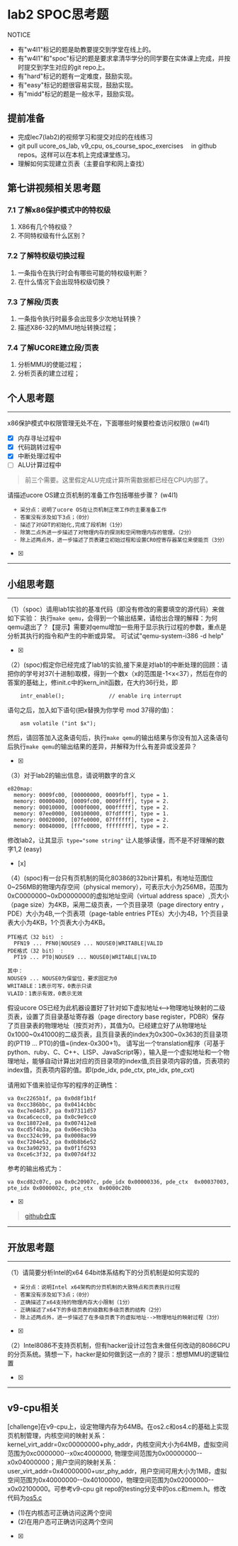 # lab2 SPOC思考题

NOTICE
- 有"w4l1"标记的题是助教要提交到学堂在线上的。
- 有"w4l1"和"spoc"标记的题是要求拿清华学分的同学要在实体课上完成，并按时提交到学生对应的git repo上。
- 有"hard"标记的题有一定难度，鼓励实现。
- 有"easy"标记的题很容易实现，鼓励实现。
- 有"midd"标记的题是一般水平，鼓励实现。

## 提前准备

- 完成lec7(lab2)的视频学习和提交对应的在线练习
- git pull ucore_os_lab, v9_cpu, os_course_spoc_exercises 　in github repos。这样可以在本机上完成课堂练习。
- 理解如何实现建立页表（主要自学和网上查找）

## 第七讲视频相关思考题

### 7.1 了解x86保护模式中的特权级
 1. X86有几个特权级？
 1. 不同特权级有什么区别？

### 7.2 了解特权级切换过程
 1. 一条指令在执行时会有哪些可能的特权级判断？
 1. 在什么情况下会出现特权级切换？

### 7.3 了解段/页表
 1. 一条指令执行时最多会出现多少次地址转换？
 1. 描述X86-32的MMU地址转换过程；

### 7.4 了解UCORE建立段/页表
 1. 分析MMU的使能过程；
 1. 分析页表的建立过程；


## 个人思考题
---

x86保护模式中权限管理无处不在，下面哪些时候要检查访问权限()  (w4l1)
- [x] 内存寻址过程中
- [x] 代码跳转过程中
- [x] 中断处理过程中
- [ ] ALU计算过程中
 
> 前三个需要。这里假定ALU完成计算所需数据都已经在CPU内部了。


请描述ucore OS建立页机制的准备工作包括哪些步骤？ (w4l1) 

```
  + 采分点：说明了ucore OS在让页机制正常工作的主要准备工作
  - 答案没有涉及如下3点；（0分）
  - 描述了对GDT的初始化,完成了段机制（1分）
  - 除第二点外进一步描述了对物理内存的探测和空闲物理内存的管理。（2分）
  - 除上述两点外，进一步描述了页表建立初始过程和设置CR0控寄存器某位来使能页（3分）

 ```
- [x]  

>  

---

## 小组思考题
---

（1）（spoc）请用lab1实验的基准代码（即没有修改的需要填空的源代码）来做如下实验： 执行`make qemu`，会得到一个输出结果，请给出合理的解释：为何qemu退出了？【提示】需要对qemu增加一些用于显示执行过程的参数，重点是分析其执行的指令和产生的中断或异常。 可试试"qemu-system-i386  -d help"

- [x]  

> 

（2）(spoc)假定你已经完成了lab1的实验,接下来是对lab1的中断处理的回顾：请把你的学号对37(十进制)取模，得到一个数x（x的范围是-1<x<37），然后在你的答案的基础上，修init.c中的kern_init函数，在大约36行处，即

```
    intr_enable();              // enable irq interrupt
```
语句之后，加入如下语句(把x替换为你学号 mod 37得的值)：
```
    asm volatile ("int $x");
```    
然后，请回答加入这条语句后，执行`make qemu`的输出结果与你没有加入这条语句后执行`make qemu`的输出结果的差异，并解释为什么有差异或没差异？ 

- [x]  

> 

（3）对于lab2的输出信息，请说明数字的含义

```
e820map:
  memory: 0009fc00, [00000000, 0009fbff], type = 1.
  memory: 00000400, [0009fc00, 0009ffff], type = 2.
  memory: 00010000, [000f0000, 000fffff], type = 2.
  memory: 07ee0000, [00100000, 07fdffff], type = 1.
  memory: 00020000, [07fe0000, 07ffffff], type = 2.
  memory: 00040000, [fffc0000, ffffffff], type = 2.
```
修改lab2，让其显示` type="some string"` 让人能够读懂，而不是不好理解的数字1,2  (easy) 
- [x]  

> 

（4）(spoc)有一台只有页机制的简化80386的32bit计算机，有地址范围位0~256MB的物理内存空间（physical memory），可表示大小为256MB，范围为0xC0000000~0xD0000000的虚拟地址空间（virtual address space）,页大小（page size）为4KB，采用二级页表，一个页目录项（page directory entry ，PDE）大小为4B,一个页表项（page-table entries PTEs）大小为4B，1个页目录表大小为4KB，1个页表大小为4KB。

```
PTE格式（32 bit） :
  PFN19 ... PFN0|NOUSE9 ... NOUSE0|WRITABLE|VALID
PDE格式（32 bit） :
  PT19 ... PT0|NOUSE9 ... NOUSE0|WRITABLE|VALID
 
其中：
NOUSE9 ... NOUSE0为保留位，要求固定为0
WRITABLE：1表示可写，0表示只读
VLAID：1表示有效，0表示无效
```

假设ucore OS已经为此机器设置好了针对如下虚拟地址<-->物理地址映射的二级页表，设置了页目录基址寄存器（page directory base register，PDBR）保存了页目录表的物理地址（按页对齐），其值为0。已经建立好了从物理地址0x1000~0x41000的二级页表，且页目录表的index为0x300~0x363的页目录项的(PT19 ... PT0)的值=(index-0x300+1)。
请写出一个translation程序（可基于python、ruby、C、C++、LISP、JavaScript等），输入是一个虚拟地址和一个物理地址，能够自动计算出对应的页目录项的index值,页目录项内容的值，页表项的index值，页表项内容的值。即(pde_idx, pde_ctx, pte_idx, pte_cxt)

请用如下值来验证你写的程序的正确性：

```
va 0xc2265b1f, pa 0x0d8f1b1f
va 0xcc386bbc, pa 0x0414cbbc
va 0xc7ed4d57, pa 0x07311d57
va 0xca6cecc0, pa 0x0c9e9cc0
va 0xc18072e8, pa 0x007412e8
va 0xcd5f4b3a, pa 0x06ec9b3a
va 0xcc324c99, pa 0x0008ac99
va 0xc7204e52, pa 0x0b8b6e52
va 0xc3a90293, pa 0x0f1fd293
va 0xce6c3f32, pa 0x007d4f32
```

参考的输出格式为：

```
va 0xcd82c07c, pa 0x0c20907c, pde_idx 0x00000336, pde_ctx  0x00037003, pte_idx 0x0000002c, pte_ctx  0x0000c20b
```

- [x]  

> [github仓库](https://github.com/Silver-Shen/OS_SPOC/tree/master/lab2-spoc)

---

## 开放思考题

---

（1）请简要分析Intel的x64 64bit体系结构下的分页机制是如何实现的 

```
  + 采分点：说明Intel x64架构的分页机制的大致特点和页表执行过程
  - 答案没有涉及如下3点；（0分）
  - 正确描述了x64支持的物理内存大小限制（1分）
  - 正确描述了x64下的多级页表的级数和多级页表的结构（2分）
  - 除上述两点外，进一步描述了在多级页表下的虚拟地址-->物理地址的映射过程（3分）
 ```
- [x]  

>  

（2）Intel8086不支持页机制，但有hacker设计过包含未做任何改动的8086CPU的分页系统。猜想一下，hacker是如何做到这一点的？提示：想想MMU的逻辑位置

- [x]  

> 

---

## v9-cpu相关

[challenge]在v9-cpu上，设定物理内存为64MB。在os2.c和os4.c的基础上实现页机制管理，内核空间的映射关系： kernel_virt_addr=0xc00000000+phy_addr，内核空间大小为64MB，虚拟空间范围为0xc0000000--x0xc4000000, 物理空间范围为0x00000000--x0x04000000；用户空间的映射关系：user_virt_addr=0x40000000+usr_phy_addr，用户空间可用大小为1MB，虚拟空间范围为0x40000000--0x40100000，物理空间范围为0x02000000--x0x02100000。可参考v9-cpu git repo的testing分支中的os.c和mem.h。修改代码为[os5.c](https://github.com/chyyuu/v9-cpu/blob/master/root/usr/os/os5.c)

- (1)在内核态可正确访问这两个空间
- (2)在用户态可正确访问这两个空间

- [x]  

